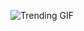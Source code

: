 ![Trending GIF](https://media4.giphy.com/media/v1.Y2lkPThiYjIxNzcyZWE1OWU3a2JkdWtqcWpqbnV4ODV0NTdhdW1jam95NjZ5cHB1dGx4aiZlcD12MV9naWZzX3NlYXJjaCZjdD1n/bGgsc5mWoryfgKBx1u/giphy.gif)
